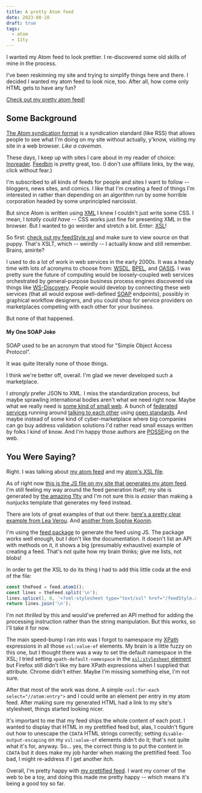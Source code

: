 ```yaml
---
title: A pretty Atom feed
date: 2023-08-10
draft: true
tags:
  - atom
  - 11ty
---
```


I wanted my Atom feed to look prettier. I re-discovered some old skills of mine in the process.

<!--more-->

I've been reskinning my site and trying to simplify things here and there. I decided I wanted my atom feed to look nice, too. After all, how come only HTML gets to have any fun?

[Check out my pretty atom feed!](/feed.xml)

## Some Background

[The Atom syndication format](<https://en.wikipedia.org/wiki/Atom_(web_standard)>) is a syndication standard (like RSS) that allows people to see what I'm doing on my site without actually, y'know, visiting my site in a web browser. _Like a caveman._

These days, I keep up with sites I care about in my reader of choice: [Inoreader](https://www.inoreader.com/). [Feedbin](https://feedbin.com/) is pretty great, too. (I don't use affiliate links, by the way, click without fear.)

I'm subscribed to all kinds of feeds for people and sites I want to follow -- bloggers, news sites, and comics. I like that I'm creating a feed of things I'm interested in rather than depending on an algorithm run by some horrible corporation headed by some unprincipled narcissist.

But since Atom is written using [XML](https://en.wikipedia.org/wiki/XML) I knew I couldn't just write some CSS. I mean, I _totally could have_ -- CSS works just fine for presenting XML in the browser. But I wanted to go weirder and stretch a bit. Enter: [XSL](https://en.wikipedia.org/wiki/XSL)!

So first: [check out my feedStyle.xsl](/feedStyle.xsl) and make sure to view source on that puppy. That's XSLT, which -- weirdly -- I actually know and still remember. Brains, amirite?

I used to do a lot of work in web services in the early 2000s. It was a heady time with lots of acronyms to choose from: [WSDL](https://en.wikipedia.org/wiki/Web_Services_Description_Language), [BPEL](https://en.wikipedia.org/wiki/Business_Process_Execution_Language), and [OASIS](<https://en.wikipedia.org/wiki/OASIS_(organization)>). I was pretty sure the future of computing would be loosely-coupled web services orchestrated by general-purpose business process engines discovered via things like [WS-Discovery](https://en.wikipedia.org/wiki/WS-Discovery). People would develop by connecting these web services (that all would expose well-defined [SOAP](https://en.wikipedia.org/wiki/SOAP) endpoints), possibly in graphical workflow designers, and you could shop for service providers on marketplaces competing with each other for your business.

But none of that happened.

<aside class="joke">
  <h4>My One SOAP Joke</h4>
  <p>SOAP used to be an acronym that stood for "Simple Object Access Protocol".</p>
  <p>It was quite literally none of those things.</p>
</aside>

I think we're better off, overall. I'm glad we never developed such a marketplace.

I _strongly_ prefer JSON to XML. I miss the standardization process, but maybe sprawling international bodies aren't what we need right now. Maybe what we really need is [some kind of small web](https://ar.al/2020/08/07/what-is-the-small-web/). A bunch of [federated services](https://joinmastodon.org/) running around [talking to each other](https://pixelfed.org/) using [open standards](https://en.wikipedia.org/wiki/ActivityPub). And maybe instead of some kind of cyber-marketplace where big companies can go buy address validation solutions I'd rather read small essays written by folks I kind of know. And I'm happy those authors are [POSSE](https://indieweb.org/POSSE)ing on the web.

## You Were Saying?

Right. I was talking about [my atom feed](/feed.xml) and my [atom's XSL file](/feedStyle.xsl).

As of right now [this is the JS file on my site that generates my atom feed](https://github.com/drhayes/drhayes.io/blob/571de874849c6fa94be789425fd1b4b52c6ceea9/src/feed.11ty.js). I'm still feeling my way around the feed generation itself; my site is generated by [the amazing 11ty](https://www.11ty.dev/) and I'm not sure this is _easier_ than making a nunjucks template that generates my feed instead.

There are lots of great examples of that out there: [here's a pretty clear example from Lea Verou](https://github.com/LeaVerou/lea.verou.me/blob/a637985ea2d6a69b30d91bcb0b12baf65d107041/feed.njk). And [another from Sophie Koonin](https://github.com/sophiekoonin/localghost/blob/4cc2aefe13a57535df4a60c965b97835b83141e7/src/rss.njk).

I'm using the [feed package](https://www.npmjs.com/package/feed) to generate the feed using JS. The package works well enough, but I don't like the documentation. It doesn't list an API with methods on it, it shows a big (presumably exhaustive) example of creating a feed. That's not quite how my brain thinks; give me lists, not blobs!

In order to get the XSL to do its thing I had to add this little coda at the end of the file:

```js
const theFeed = feed.atom1();
const lines = theFeed.split('\n');
lines.splice(1, 0, '<?xml-stylesheet type="text/xsl" href="/feedStyle.xsl"?>');
return lines.join('\n');
```

I'm not _thrilled_ by this and would've preferred an API method for adding the processing instruction rather than the string manipulation. But this works, so I'll take it for now.

The main speed-bump I ran into was I forgot to namespace my [XPath](https://developer.mozilla.org/en-US/docs/Web/XPath) expressions in all those `xsl:value-of` elements. My brain is a little fuzzy on this one, but I thought there was a way to set the default namespace in the XSL; I tried setting `xpath-default-namespace` in the [`xsl:stylesheet` element](https://developer.mozilla.org/en-US/docs/Web/XSLT/Element/stylesheet#optional_attributes) but Firefox still didn't like my bare XPath expressions when I supplied that attribute. Chrome didn't either. Maybe I'm missing something else, I'm not sure.

After that most of the work was done. A simple `<xsl:for-each select="//atom:entry">` and I could write an element per entry in my atom feed. After making sure my generated HTML had a link to my site's stylesheet, things started looking nicer.

It's important to me that my feed ships the whole content of each post. I wanted to display that HTML in my prettified feed but, alas, I couldn't figure out how to unescape the `CDATA` HTML strings correctly; setting `disable-output-escaping` on my `xsl:value-of` elements didn't do it; that's not quite what it's for, anyway. So... yes, the correct thing is to put the content in `CDATA` but it does make my job harder when making the prettified feed. Too bad, I might re-address if I get another itch.

Overall, I'm pretty happy with [my prettified feed](/feed.xml). I want my corner of the web to be a toy, and doing this made me pretty happy -- which means it's being a good toy so far.

